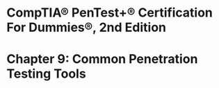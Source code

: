 # CompTIA® PenTest+® Certification For Dummies®, 2nd Edition

# Chapter 9: Common Penetration Testing Tools
